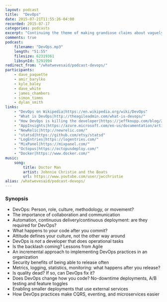 ```yaml
---
layout: podcast
title:  "DevOps"
date: 2015-07-21T11:55:26-04:00
recorded: 2015-07-17
categories: podcasts
excerpt: "Continuing the theme of making grandiose claims about vaguely defined terms, the Western Devs take on the Rise of DevOps"
comments: true
podcast:
    filename: "DevOps.mp3"
    length: "51:55"
    filesize: 62319361
    libsynId: 5291994
redirect_from: "/whatwevesaid/podcast-devops/"
participants:
    - dave_paquette
    - amir_barylko
    - kyle_baley
    - dave_white
    - james_chambers
    - simon_timms
    - dylan_smith
links:
    - "DevOps on Wikipedia|https://en.wikipedia.org/wiki/DevOps"
    - "What is DevOps|http://theagileadmin.com/what-is-devops/"
    - "How DevOps is killing the developer|https://jeffknupp.com/blog/2014/04/15/how-devops-is-killing-the-developer/"
    - "AppInsights|https://azure.microsoft.com/en-us/documentation/articles/app-insights-get-started/"
    - "NewRelic|http://newrelic.com/"
    - "statsd|https://github.com/etsy/statsd"
    - "LogEntries|https://logentries.com/"
    - "MixPanel|https://mixpanel.com/"
    - "Octopus|https://octopusdeploy.com/"
    - "Docker|https://www.docker.com/"
music:
    song:
        title: Doctor Man
        artist: Johnnie Christie and the Boats
        url: https://www.youtube.com/user/jwcchristie
alias: /whatwevesaid/podcast-devops/
---
```


### Synopsis

* DevOps: Person, role, culture, methodology, or movement?
* The importance of collaboration and communication
* Automation, continuous delivery/continuous deployment: are they required for DevOps?
* What happens to your code after you commit?
* Attitude defines your culture, not the other way around
* DevOps is *not* a developer that does operational tasks
* Is the backlash coming? Lessons from Agile
* An incremental approach to implementing DevOps practices in an organization
* Security benefits of being able to release often
* Metrics, logging, statistics, monitoring: what happens after you release?
* Is quality dead? If so, can DevOps fix it?
* Does DevOps change how you code? No-downtime deployments, A/B testing and feature toggles
* Enabling smaller deployments that use external services
* How DevOps practices make CQRS, eventing, and microservices easier
